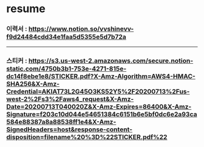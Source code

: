 # resume
### 이력서 : https://www.notion.so/vvshinevv-f9d24484cdd34e1faa5d5355e5d7b72a


---
### 스티커 : https://s3.us-west-2.amazonaws.com/secure.notion-static.com/4750b3b1-753e-4271-815e-dc14f8ebe1e8/STICKER.pdf?X-Amz-Algorithm=AWS4-HMAC-SHA256&X-Amz-Credential=AKIAT73L2G45O3KS52Y5%2F20200713%2Fus-west-2%2Fs3%2Faws4_request&X-Amz-Date=20200713T040020Z&X-Amz-Expires=86400&X-Amz-Signature=f203c10d044e54651384c6151b6e5bf0dc6e2a93ca584e88387a8a88538ff1e4&X-Amz-SignedHeaders=host&response-content-disposition=filename%20%3D%22STICKER.pdf%22
